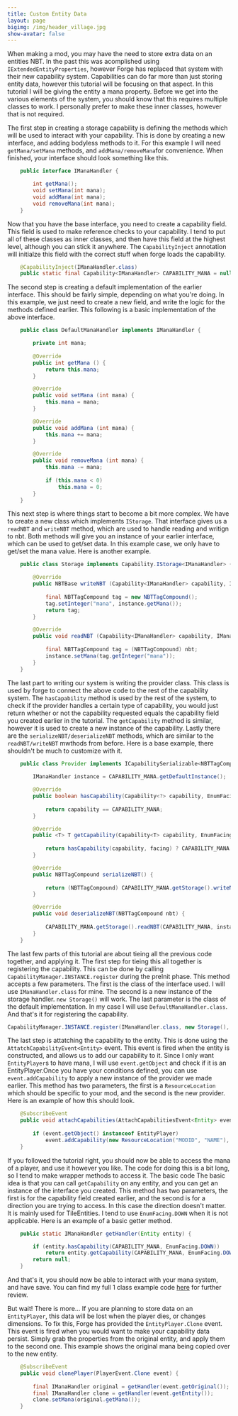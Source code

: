 ```yaml
---
title: Custom Entity Data
layout: page
bigimg: /img/header_village.jpg
show-avatar: false
---
```


When making a mod, you may have the need to store extra data on an entities NBT. In the past this was acomplished using `IExtendedEntityProperties`, however Forge has replaced that system with their new capability system. Capabilities can do far more than just storing entity data, however this tutorial will be focusing on that aspect. In this tutorial I will be giving the entity a mana property. Before we get into the various elements of the system, you should know that this requires multiple classes to work. I personally prefer to make these inner classes, however that is not required. 

The first step in creating a storage capability is defining the methods which will be used to interact with your capability. This is done by creating a new interface, and adding bodyless methods to it. For this example I will need `getMana/setMana` methods, and `addMana/removeMana`for convenience. When finished, your interface should look something like this. 

```java
    public interface IManaHandler {

        int getMana();
        void setMana(int mana);
        void addMana(int mana);
        void removeMana(int mana);
    }
```

Now that you have the base interface, you need to create a capability field. This field is used to make reference checks to your capability. I tend to put all of these classes as inner classes, and then have this field at the highest level, although you can stick it anywhere. The `CapabilityInject` annotation will initialze this field with the correct stuff when forge loads the capability. 

```java
    @CapabilityInject(IManaHandler.class)
    public static final Capability<IManaHandler> CAPABILITY_MANA = null;
```

The second step is creating a default implementation of the earlier interface. This should be fairly simple, depending on what you're doing. In this example, we just need to create a new field, and write the logic for the methods defined earlier. This following is a basic implementation of the above interface. 

```java
    public class DefaultManaHandler implements IManaHandler {

        private int mana;
        
        @Override
        public int getMana () {
            return this.mana;
        }

        @Override
        public void setMana (int mana) {
            this.mana = mana;
        }

        @Override
        public void addMana (int mana) {
            this.mana += mana;
        }

        @Override
        public void removeMana (int mana) {
            this.mana -= mana;
            
            if (this.mana < 0)
                this.mana = 0;
        }
    }
```

This next step is where things start to become a bit more complex. We have to create a new class which implements `IStorage`. That interface gives us a `readNBT` and `writeNBT` method, which are used to handle reading and writign to nbt. Both methods will give you an instance of your earlier interface, which can be used to get/set data. In this example case, we only have to get/set the mana value. Here is another example. 

```java
    public class Storage implements Capability.IStorage<IManaHandler> {

        @Override
        public NBTBase writeNBT (Capability<IManaHandler> capability, IManaHandler instance, EnumFacing side) {
            
            final NBTTagCompound tag = new NBTTagCompound();           
            tag.setInteger("mana", instance.getMana());          
            return tag;
        }

        @Override
        public void readNBT (Capability<IManaHandler> capability, IManaHandler instance, EnumFacing side, NBTBase nbt) {
            
            final NBTTagCompound tag = (NBTTagCompound) nbt;
            instance.setMana(tag.getInteger("mana"));
        }
    }
```

The last part to writing our system is writing the provider class. This class is used by forge to connect the above code to the rest of the capability system. The `hasCapability` method is used by the rest of the system, to check if the provider handles a certain type of capability, you would just return whether or not the capability requested equals the capability field you created earlier in the tutorial. The `getCapability` method is similar, however it is used to create a new instance of the capability. Lastly there are the `serializeNBT/deserializeNBT` methods, which are similar to the `readNBT/writeNBT` mwthods from before. Here is a base example, there shouldn't be much to customize with it. 

```java
    public class Provider implements ICapabilitySerializable<NBTTagCompound> {
        
        IManaHandler instance = CAPABILITY_MANA.getDefaultInstance();

        @Override
        public boolean hasCapability(Capability<?> capability, EnumFacing facing) {
            
            return capability == CAPABILITY_MANA;
        }

        @Override
        public <T> T getCapability(Capability<T> capability, EnumFacing facing) {
            
            return hasCapability(capability, facing) ? CAPABILITY_MANA.<T>cast(instance) : null;
        }

        @Override
        public NBTTagCompound serializeNBT() {
            
            return (NBTTagCompound) CAPABILITY_MANA.getStorage().writeNBT(CAPABILITY_MANA, instance, null);
        }

        @Override
        public void deserializeNBT(NBTTagCompound nbt) {
            
            CAPABILITY_MANA.getStorage().readNBT(CAPABILITY_MANA, instance, null, nbt);
        }
    }
```

The last few parts of this tutorial are about tieing all the previous code together, and applying it. The first step for tieing this all together is registering the capability. This can be done by calling `CapabilityManager.INSTANCE.register` during the preInit phase. This method accepts a few parameters. The first is the class of the interface used. I will use `IManaHandler.class` for mine. The second is a new instance of the storage handler. `new Storage()` will work. The last parameter is the class of the default implementation. In my case I will use `DefaultManaHandler.class`. And that's it for registering the capability. 

```java
CapabilityManager.INSTANCE.register(IManaHandler.class, new Storage(), DefaultManaHandler.class);
```

The last step is attatching the capability to the entity. This is done using the `AttatchCapabilityEvent<Entity>` event. This event is fired when the entity is constructed, and allows us to add our capability to it. Since I only want `EntityPlayer`s to have mana, I will use `event.getObject` and check if it is an EntityPlayer.Once you have your conditions defined, you can use `event.addCapability` to apply a new instance of the provider we made earlier. This method has two parameters, the first is a `ResourceLocation` which should be specific to your mod, and the second is the new provider. Here is an example of how this should look. 

```java
    @SubscribeEvent
    public void attachCapabilities(AttachCapabilitiesEvent<Entity> event) {
        
        if (event.getObject() instanceof EntityPlayer)
            event.addCapability(new ResourceLocation("MODID", "NAME"), new Provider());
    }
```

If you followed the tutorial right, you should now be able to access the mana of a player, and use it however you like. The code for doing this is a bit long, so I tend to make wrapper methods to access it. The basic code The basic idea is that you can call `getCapability` on any entity, and you can get an instance of the interface you created. This method has two parameters, the first is for the capability field created earlier, and the second is for a direction you are trying to access. In this case the direction doesn't matter. It is mainly used for TileEntities. I tend to use `EnumFacing.DOWN` when it is not applicable. Here is an example of a basic getter method. 

```java
    public static IManaHandler getHandler(Entity entity) {

        if (entity.hasCapability(CAPABILITY_MANA, EnumFacing.DOWN))
            return entity.getCapability(CAPABILITY_MANA, EnumFacing.DOWN);
        return null;
    }
```

And that's it, you should now be able to interact with your mana system, and have save. You can find my full 1 class example code [here](https://gist.github.com/darkhax/8ea440d068a6616351197088e9a0d5bc) for further review.

But wait! There is more... If you are planning to store data on an `EntityPlayer`, this data will be lost when the player dies, or changes dimensions. To fix this, Forge has provided the `EntityPlayer.Clone` event. This event is fired when you would want to make your capability data persist. Simply grab the properties from the original entity, and apply them to the second one. This example shows the original mana being copied over to the new entity. 

```java
    @SubscribeEvent
    public void clonePlayer(PlayerEvent.Clone event) {
        
        final IManaHandler original = getHandler(event.getOriginal());
        final IManaHandler clone = getHandler(event.getEntity());
        clone.setMana(original.getMana());
    }
```
